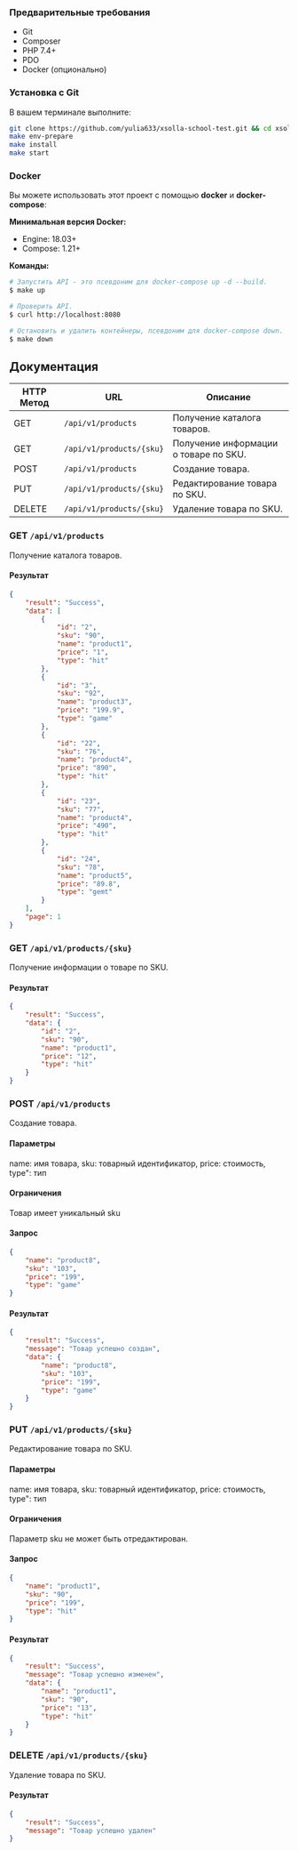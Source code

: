 ### Предварительные требования

- Git
- Composer
- PHP 7.4+
- PDO
- Docker (опционально)

### Установка с Git

В вашем терминале выполните:

```bash
git clone https://github.com/yulia633/xsolla-school-test.git && cd xsolla-school-test
make env-prepare
make install
make start 
```

### Docker

Вы можете использовать этот проект с помощью **docker** и **docker-compose**:

**Минимальная версия Docker:**

- Engine: 18.03+
- Compose: 1.21+

**Команды:**

```bash
# Запустить API - это псевдоним для docker-compose up -d --build.
$ make up

# Проверить API.
$ curl http://localhost:8080

# Остановить и удалить контейнеры, псевдоним для docker-compose down.
$ make down
```

## Документация

HTTP Метод | URL | Описание
--- | --- | --- 
GET | `/api/v1/products` | Получение каталога товаров.
GET | `/api/v1/products/{sku}` | Получение информации о товаре по SKU.
POST | `/api/v1/products` | Создание товара.
PUT | `/api/v1/products/{sku}` | Редактирование товара по SKU.
DELETE | `/api/v1/products/{sku}` | Удаление товара по SKU.


### GET `/api/v1/products` 
Получение каталога товаров.

#### Результат 
```json
{
    "result": "Success",
    "data": [
        {
            "id": "2",
            "sku": "90",
            "name": "product1",
            "price": "1",
            "type": "hit"
        },
        {
            "id": "3",
            "sku": "92",
            "name": "product3",
            "price": "199.9",
            "type": "game"
        },
        {
            "id": "22",
            "sku": "76",
            "name": "product4",
            "price": "890",
            "type": "hit"
        },
        {
            "id": "23",
            "sku": "77",
            "name": "product4",
            "price": "490",
            "type": "hit"
        },
        {
            "id": "24",
            "sku": "78",
            "name": "product5",
            "price": "89.8",
            "type": "gemt"
        }
    ],
    "page": 1
}
```

### GET `/api/v1/products/{sku}`
Получение информации о товаре по SKU.

#### Результат 
```json
{
    "result": "Success",
    "data": {
        "id": "2",
        "sku": "90",
        "name": "product1",
        "price": "12",
        "type": "hit"
    }
}
```

### POST `/api/v1/products`
Создание товара.

#### Параметры
name: имя товара,
sku: товарный идентификатор,
price: стоимость,
type": тип

#### Ограничения
Товар имеет уникальный sku

#### Запрос 
```json
{
    "name": "product8",
    "sku": "103",
    "price": "199",
    "type": "game"
}
```

#### Результат 
```json
{
    "result": "Success",
    "message": "Товар успешно создан",
    "data": {
        "name": "product8",
        "sku": "103",
        "price": "199",
        "type": "game"
    }
}
```

### PUT `/api/v1/products/{sku}`
Редактирование товара по SKU.

#### Параметры
name: имя товара,
sku: товарный идентификатор,
price: стоимость,
type": тип

#### Ограничения
Параметр sku не может быть отредактирован.

#### Запрос 
```json
{
    "name": "product1",
    "sku": "90",
    "price": "199",
    "type": "hit"
}
```

#### Результат 
```json
{
    "result": "Success",
    "message": "Товар успешно изменен",
    "data": {
        "name": "product1",
        "sku": "90",
        "price": "13",
        "type": "hit"
    }
}
```

### DELETE `/api/v1/products/{sku}`
Удаление товара по SKU.

#### Результат 
```json
{
    "result": "Success",
    "message": "Товар успешно удален"
}
```
